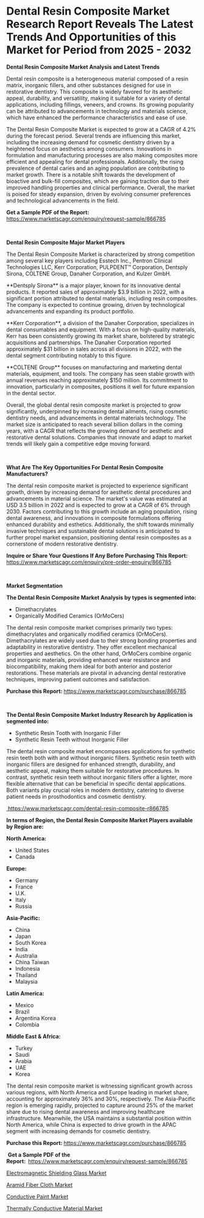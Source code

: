 <p><h1>Dental Resin Composite Market Research Report Reveals The Latest Trends And Opportunities of this Market for Period from 2025 - 2032</h1></p><p><strong>Dental Resin Composite Market Analysis and Latest Trends</strong></p>
<p><p>Dental resin composite is a heterogeneous material composed of a resin matrix, inorganic fillers, and other substances designed for use in restorative dentistry. This composite is widely favored for its aesthetic appeal, durability, and versatility, making it suitable for a variety of dental applications, including fillings, veneers, and crowns. Its growing popularity can be attributed to advancements in technology and materials science, which have enhanced the performance characteristics and ease of use.</p><p>The Dental Resin Composite Market is expected to grow at a CAGR of 4.2% during the forecast period. Several trends are influencing this market, including the increasing demand for cosmetic dentistry driven by a heightened focus on aesthetics among consumers. Innovations in formulation and manufacturing processes are also making composites more efficient and appealing for dental professionals. Additionally, the rising prevalence of dental caries and an aging population are contributing to market growth. There is a notable shift towards the development of bioactive and bulk-fill composites, which are gaining traction due to their improved handling properties and clinical performance. Overall, the market is poised for steady expansion, driven by evolving consumer preferences and technological advancements in the field.</p></p>
<p><strong>Get a Sample PDF of the Report:&nbsp;</strong> <a href="https://www.marketscagr.com/enquiry/request-sample/866785?utm_campaign=1848&utm_medium=2&utm_source=Github&utm_content=ia&utm_term=01042025&utm_id=dental-resin-composite">https://www.marketscagr.com/enquiry/request-sample/866785</a></p>
<p>&nbsp;</p>
<p><strong>Dental Resin Composite Major Market Players</strong></p>
<p><p>The Dental Resin Composite Market is characterized by strong competition among several key players including Esstech Inc., Pentron Clinical Technologies LLC, Kerr Corporation, PULPDENT™ Corporation, Dentsply Sirona, COLTENE Group, Danaher Corporation, and Kulzer GmbH. </p><p>**Dentsply Sirona** is a major player, known for its innovative dental products. It reported sales of approximately $3.9 billion in 2022, with a significant portion attributed to dental materials, including resin composites. The company is expected to continue growing, driven by technological advancements and expanding its product portfolio.</p><p>**Kerr Corporation**, a division of the Danaher Corporation, specializes in dental consumables and equipment. With a focus on high-quality materials, Kerr has been consistently growing its market share, bolstered by strategic acquisitions and partnerships. The Danaher Corporation reported approximately $31 billion in sales across all divisions in 2022, with the dental segment contributing notably to this figure.</p><p>**COLTENE Group** focuses on manufacturing and marketing dental materials, equipment, and tools. The company has seen stable growth with annual revenues reaching approximately $150 million. Its commitment to innovation, particularly in composites, positions it well for future expansion in the dental sector.</p><p>Overall, the global dental resin composite market is projected to grow significantly, underpinned by increasing dental ailments, rising cosmetic dentistry needs, and advancements in dental materials technology. The market size is anticipated to reach several billion dollars in the coming years, with a CAGR that reflects the growing demand for aesthetic and restorative dental solutions. Companies that innovate and adapt to market trends will likely gain a competitive edge moving forward.</p></p>
<p>&nbsp;</p>
<p><strong>What Are The Key Opportunities For Dental Resin Composite Manufacturers?</strong></p>
<p><p>The dental resin composite market is projected to experience significant growth, driven by increasing demand for aesthetic dental procedures and advancements in material science. The market's value was estimated at USD 3.5 billion in 2022 and is expected to grow at a CAGR of 6% through 2030. Factors contributing to this growth include an aging population, rising dental awareness, and innovations in composite formulations offering enhanced durability and esthetics. Additionally, the shift towards minimally invasive techniques and sustainable dental solutions is anticipated to further propel market expansion, positioning dental resin composites as a cornerstone of modern restorative dentistry.</p></p>
<p><strong>Inquire or Share Your Questions If Any Before Purchasing This Report:</strong> <a href="https://www.marketscagr.com/enquiry/pre-order-enquiry/866785?utm_campaign=1848&utm_medium=2&utm_source=Github&utm_content=ia&utm_term=01042025&utm_id=dental-resin-composite">https://www.marketscagr.com/enquiry/pre-order-enquiry/866785</a></p>
<p>&nbsp;</p>
<p><strong>Market Segmentation</strong></p>
<p><strong>The Dental Resin Composite Market Analysis by types is segmented into:</strong></p>
<p><ul><li>Dimethacrylates</li><li>Organically Modified Ceramics (OrMoCers)</li></ul></p>
<p><p>The dental resin composite market comprises primarily two types: dimethacrylates and organically modified ceramics (OrMoCers). Dimethacrylates are widely used due to their strong bonding properties and adaptability in restorative dentistry. They offer excellent mechanical properties and aesthetics. On the other hand, OrMoCers combine organic and inorganic materials, providing enhanced wear resistance and biocompatibility, making them ideal for both anterior and posterior restorations. These materials are pivotal in advancing dental restorative techniques, improving patient outcomes and satisfaction.</p></p>
<p><strong>Purchase this Report:&nbsp;</strong><a href="https://www.marketscagr.com/purchase/866785?utm_campaign=1848&utm_medium=2&utm_source=Github&utm_content=ia&utm_term=01042025&utm_id=dental-resin-composite">https://www.marketscagr.com/purchase/866785</a></p>
<p>&nbsp;</p>
<p><strong>The Dental Resin Composite Market Industry Research by Application is segmented into:</strong></p>
<p><ul><li>Synthetic Resin Tooth with Inorganic Filler</li><li>Synthetic Resin Teeth without Inorganic Filler</li></ul></p>
<p><p>The dental resin composite market encompasses applications for synthetic resin teeth both with and without inorganic fillers. Synthetic resin teeth with inorganic fillers are designed for enhanced strength, durability, and aesthetic appeal, making them suitable for restorative procedures. In contrast, synthetic resin teeth without inorganic fillers offer a lighter, more flexible alternative that can be beneficial in specific dental applications. Both variants play crucial roles in modern dentistry, catering to diverse patient needs in prosthodontics and cosmetic dentistry.</p></p>
<p><a href="https://www.marketscagr.com/dental-resin-composite-r866785?utm_campaign=1848&utm_medium=2&utm_source=Github&utm_content=ia&utm_term=01042025&utm_id=dental-resin-composite">&nbsp;https://www.marketscagr.com/dental-resin-composite-r866785</a></p>
<p><strong>In terms of Region, the Dental Resin Composite Market Players available by Region are:</strong></p>
<p>
    <p> <strong> North America: </strong>
        <ul>
            <li>United States</li>
            <li>Canada</li>
        </ul>
        </p> 
    <p> <strong> Europe: </strong>
        <ul>
            <li>Germany</li>
            <li>France</li>
            <li>U.K.</li>
            <li>Italy</li>
            <li>Russia</li>
        </ul>
        </p> 
    <p> <strong> Asia-Pacific: </strong>
        <ul>
            <li>China</li>
            <li>Japan</li>
            <li>South Korea</li>
            <li>India</li>
            <li>Australia</li>
            <li>China Taiwan</li>
            <li>Indonesia</li>
            <li>Thailand</li>
            <li>Malaysia</li>
        </ul>
        </p> 
    <p> <strong> Latin America: </strong>
        <ul>
            <li>Mexico</li>
            <li>Brazil</li>
            <li>Argentina Korea</li>
            <li>Colombia</li>
        </ul>
        </p> 
    <p> <strong> Middle East & Africa: </strong>
        <ul>
            <li>Turkey</li>
            <li>Saudi</li>
            <li>Arabia</li>
            <li>UAE</li>
            <li>Korea</li>
        </ul>
    </p>
    </p>
<p><p>The dental resin composite market is witnessing significant growth across various regions, with North America and Europe leading in market share, accounting for approximately 36% and 30%, respectively. The Asia-Pacific region is emerging rapidly, projected to capture around 25% of the market share due to rising dental awareness and improving healthcare infrastructure. Meanwhile, the USA maintains a substantial position within North America, while China is expected to drive growth in the APAC segment with increasing demands for cosmetic dentistry.</p></p>
<p><strong>Purchase this Report: </strong><a href="https://www.marketscagr.com/purchase/866785?utm_campaign=1848&utm_medium=2&utm_source=Github&utm_content=ia&utm_term=01042025&utm_id=dental-resin-composite">https://www.marketscagr.com/purchase/866785</a></p>
<p>&nbsp;<strong>Get a Sample PDF of the Report:&nbsp;&nbsp;</strong><a href="https://www.marketscagr.com/enquiry/request-sample/866785?utm_campaign=1848&utm_medium=2&utm_source=Github&utm_content=ia&utm_term=01042025&utm_id=dental-resin-composite">https://www.marketscagr.com/enquiry/request-sample/866785</a></p>
<p><strong></strong></p>
<p><p><a href="https://github.com/WillieWoodard/Market-Research-Report-List-7/blob/main/electromagnetic-shielding-glass-market.md?utm_campaign=1848&utm_medium=2&utm_source=Github&utm_content=ia&utm_term=01042025&utm_id=dental-resin-composite">Electromagnetic Shielding Glass Market</a></p><p><a href="https://github.com/leolamarnal9/Market-Research-Report-List-1/blob/main/aramid-fiber-cloth-market.md?utm_campaign=1848&utm_medium=2&utm_source=Github&utm_content=ia&utm_term=01042025&utm_id=dental-resin-composite">Aramid Fiber Cloth Market</a></p><p><a href="https://github.com/marloy8/Market-Research-Report-List-7/blob/main/conductive-paint-market.md?utm_campaign=1848&utm_medium=2&utm_source=Github&utm_content=ia&utm_term=01042025&utm_id=dental-resin-composite">Conductive Paint Market</a></p><p><a href="https://github.com/matotwipff14/Market-Research-Report-List-1/blob/main/thermally-conductive-material-market.md?utm_campaign=1848&utm_medium=2&utm_source=Github&utm_content=ia&utm_term=01042025&utm_id=dental-resin-composite">Thermally Conductive Material Market</a></p></p>